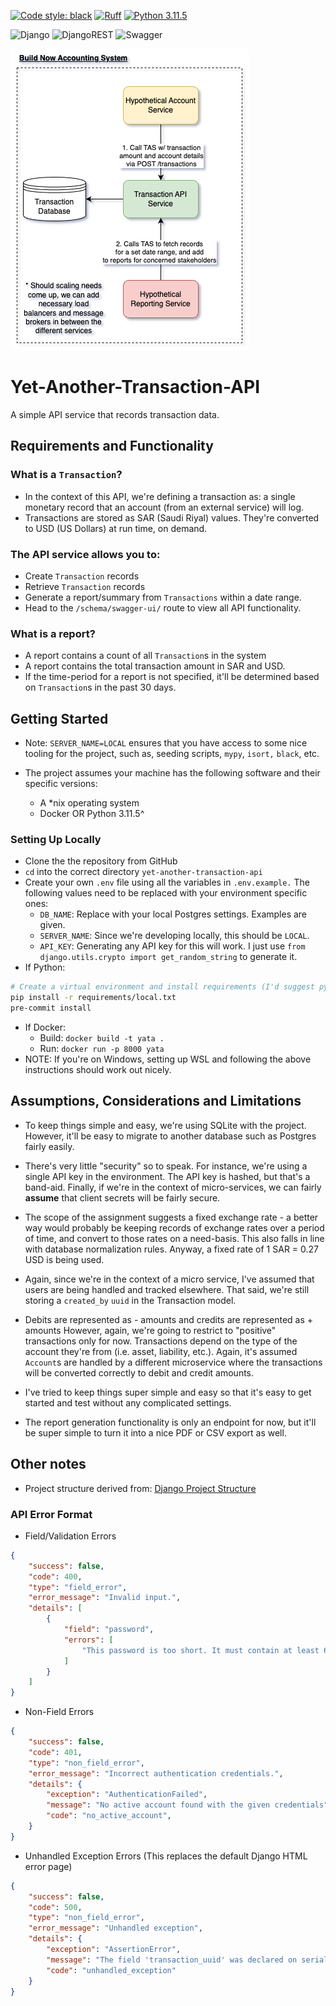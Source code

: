 [![Code style: black](https://img.shields.io/badge/code%20style-black-000000.svg)](https://github.com/psf/black)
[![Ruff](https://img.shields.io/endpoint?url=https://raw.githubusercontent.com/astral-sh/ruff/main/assets/badge/v2.json)](https://github.com/astral-sh/ruff)
[![Python 3.11.5](https://img.shields.io/badge/python-3.11.5-blue.svg)](https://www.python.org/downloads/release/python-3115/)

![Django](https://img.shields.io/badge/django-%23092E20.svg?style=for-the-badge&logo=django&logoColor=white)
![DjangoREST](https://img.shields.io/badge/DJANGO-REST-ff1709?style=for-the-badge&logo=django&logoColor=white&color=ff1709&labelColor=gray)
![Swagger](https://img.shields.io/badge/-Swagger-%23Clojure?style=for-the-badge&logo=swagger&logoColor=white)


![Diagram](docs/Yet-Another-Transaction-API.drawio.png)

# Yet-Another-Transaction-API
A simple API service that records transaction data.

## Requirements and Functionality

### What is a `Transaction`?
* In the context of this API, we're defining a transaction as: a single monetary
record that an account (from an external service) will log.
* Transactions are stored as SAR (Saudi Riyal) values. They're converted to USD
(US Dollars) at run time, on demand.


### The API service allows you to:
* Create `Transaction` records
* Retrieve `Transaction` records
* Generate a report/summary from `Transactions` within a date range.
* Head to the  `/schema/swagger-ui/` route to view all API functionality.


### What is a report?
* A report contains a count of all `Transaction`s in the system
* A report contains the total transaction amount in SAR and USD.
* If the time-period for a report is not specified, it'll be determined based on
`Transaction`s in the past 30 days.


## Getting Started
* Note: `SERVER_NAME=LOCAL` ensures that you have access to some nice tooling
for the project, such as, seeding scripts, `mypy`, `isort,` `black`, etc.

* The project assumes your machine has the following software and their specific
versions:
    * A *nix operating system
    * Docker OR Python 3.11.5^

### Setting Up Locally
* Clone the the repository from GitHub
* `cd` into the correct directory `yet-another-transaction-api`
* Create your own `.env` file using all the variables in `.env.example.`
The following values need to be replaced with your environment specific ones:
    * `DB_NAME`: Replace with your local Postgres settings. Examples are given.
    * `SERVER_NAME`: Since we're developing locally, this should be `LOCAL`.
    * `API_KEY`: Generating any API key for this will work. I just use
    `from django.utils.crypto import get_random_string` to generate it.
* If Python:
```bash
# Create a virtual environment and install requirements (I'd suggest pyenv)
pip install -r requirements/local.txt
pre-commit install
```
* If Docker:
	* Build: `docker build -t yata .`
	* Run: `docker run -p 8000 yata`
* NOTE: If you're on Windows, setting up WSL and following the above
instructions should work out nicely.



## Assumptions, Considerations and Limitations
* To keep things simple and easy, we're using SQLite with the project. However,
it'll be easy to migrate to another database such as Postgres fairly easily.

* There's very little "security" so to speak. For instance, we're using a single
API key in the environment. The API key is hashed, but that's a band-aid.
Finally, if we're in the context of micro-services, we can fairly **assume**
that client secrets will be fairly secure.

* The scope of the assignment suggests a fixed exchange rate - a better way
would probably be keeping records of exchange rates over a period of time, and
convert to those rates on a need-basis. This also falls in line with database
normalization rules. Anyway, a fixed rate of 1 SAR = 0.27 USD is being used.

* Again, since we're in the context of a micro service, I've assumed that users
are being handled and tracked elsewhere. That said, we're still storing a
`created_by` `uuid` in the Transaction model.

* Debits are represented as - amounts and credits are represented as + amounts
However, again, we're going to restrict to "positive" transactions only for now.
Transactions depend on the type of the account they're from (i.e. asset,
liability, etc.). Again, it's assumed `Account`s are handled by a different
microservice where the transactions will be converted correctly to debit and
credit amounts.

* I've tried to keep things super simple and easy so that it's easy to get
started and test without any complicated settings.

* The report generation functionality is only an endpoint for now, but it'll be
super simple to turn it into a nice PDF or CSV export as well.



## Other notes
* Project structure derived from:
[Django Project Structure](https://github.com/saqibur/django-project-structure)


### API Error Format
* Field/Validation Errors
```json
{
	"success": false,
	"code": 400,
	"type": "field_error",
	"error_message": "Invalid input.",
	"details": [
		{
			"field": "password",
			"errors": [
				"This password is too short. It must contain at least 6 characters."
			]
		}
	]
}
```

* Non-Field Errors
```json
{
	"success": false,
	"code": 401,
	"type": "non_field_error",
	"error_message": "Incorrect authentication credentials.",
	"details": {
		"exception": "AuthenticationFailed",
		"message": "No active account found with the given credentials",
		"code": "no_active_account",
    }
}
```

* Unhandled Exception Errors (This replaces the default Django HTML error page)
```json
{
	"success": false,
	"code": 500,
	"type": "non_field_error",
	"error_message": "Unhandled exception",
	"details": {
		"exception": "AssertionError",
		"message": "The field 'transaction_uuid' was declared on serializer TransactionSerializer, but has not been included in the 'fields' option.",
		"code": "unhandled_exception"
	}
}
```
